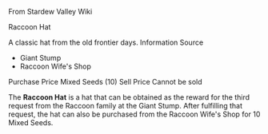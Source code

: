 From Stardew Valley Wiki

Raccoon Hat

A classic hat from the old frontier days. Information Source

- Giant Stump
- Raccoon Wife's Shop

Purchase Price Mixed Seeds (10) Sell Price Cannot be sold

The **Raccoon Hat** is a hat that can be obtained as the reward for the third request from the Raccoon family at the Giant Stump. After fulfilling that request, the hat can also be purchased from the Raccoon Wife's Shop for 10 Mixed Seeds.